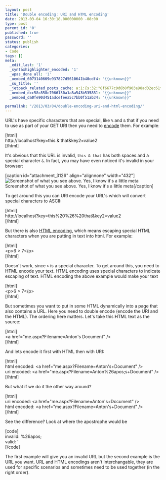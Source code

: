 ```yaml
---
layout: post
title: 'Double encoding: URI and HTML encoding'
date: 2013-03-04 16:30:18.000000000 -08:00
type: post
parent_id: '0'
published: true
password: ''
status: publish
categories:
- Code
tags: []
meta:
  _edit_last: '1'
  _syntaxhighlighter_encoded: '1'
  _wpas_done_all: '1'
  _oembed_6073140669e937827d5610641b40cdf4: "{{unknown}}"
  _su_title: ''
  _jetpack_related_posts_cache: a:1:{s:32:"8f6677c9d6b0f903e98ad32ec61f8deb";a:2:{s:7:"expires";i:1561033504;s:7:"payload";a:3:{i:0;a:1:{s:2:"id";i:4262;}i:1;a:1:{s:2:"id";i:3942;}i:2;a:1:{s:2:"id";i:4725;}}}}
  _oembed_dcc58c858c7066130a1a8a543b535881: "{{unknown}}"
  _oembed_da0fe90d451adcefeea5c7bb0f51ab34: "{{unknown}}"

permalink: "/2013/03/04/double-encoding-uri-and-html-encoding/"
---
```

URL's have specific characters that are special, like `%` and `&` that if you need to use as part of your GET URI then you need to [encode](http://www.w3schools.com/tags/ref_urlencode.asp) them. For example:

[html]  
http://localhost?key=this & that&key2=value2  
[/html]

It's obvious that this URL is invalid, `this & that` has both spaces and a special character `&`. In fact, you may have even noticed it's invalid in your browser:

[caption id="attachment\_3126" align="alignnone" width="432"] ![Screenshot of what you see above. Yes, I know it's a little meta](http://onoffswitch.net/wp-content/uploads/2013/03/invalidurl2.png) Screenshot of what you see above. Yes, I know it's a little meta[/caption]

To get around this you can URI encode your URL's which will convert special characters to ASCII:

[html]  
http://localhost?key=this%20%26%20that&key2=value2  
[/html]

But there is also [HTML encoding](http://en.wikipedia.org/wiki/Character_encodings_in_HTML), which means escaping special HTML characters when you are putting in text into html. For example:

[html]  
\<p\>6 \> 7\</p\>  
[/html]

Doesn't work, since `>` is a special character. To get around this, you need to HTML encode your text. HTML encoding uses special characters to indicate escaping of text. HTML encoding the above example would make your text

[html]  
\<p\>6 &gt; 7\</p\>  
[/html]

But sometimes you want to put in some HTML dynamically into a page that also contains a URL. Here you need to double encode (encode the URI and the HTML). The ordering here matters. Let's take this HTML text as the source:

[html]  
\<a href="me.aspx?Filename=Anton's Document" /\>  
[/html]

And lets encode it first with HTML then with URI:

[html]  
html encoded: \<a href="me.aspx?Filename=Anton&apos;s+Document" /\>  
uri encoded: \<a href="me.aspx?Filename=Anton%26apos;s+Document" /\>  
[/html]

But what if we do it the other way around?

[html]  
uri encoded: \<a href="me.aspx?Filename=Anton's+Document" /\>  
html encoded: \<a href="me.aspx?Filename=Anton&apos;s+Document" /\>  
[/html]

See the difference? Look at where the apostrophe would be

[code]  
invalid: %26apos;  
valid: &apos;  
[/code]

The first example will give you an invalid URL but the second example is the URL you want. URL and HTML encodings aren't interchangable, they are used for specific scenarios and sometimes need to be used together (in the right order).

